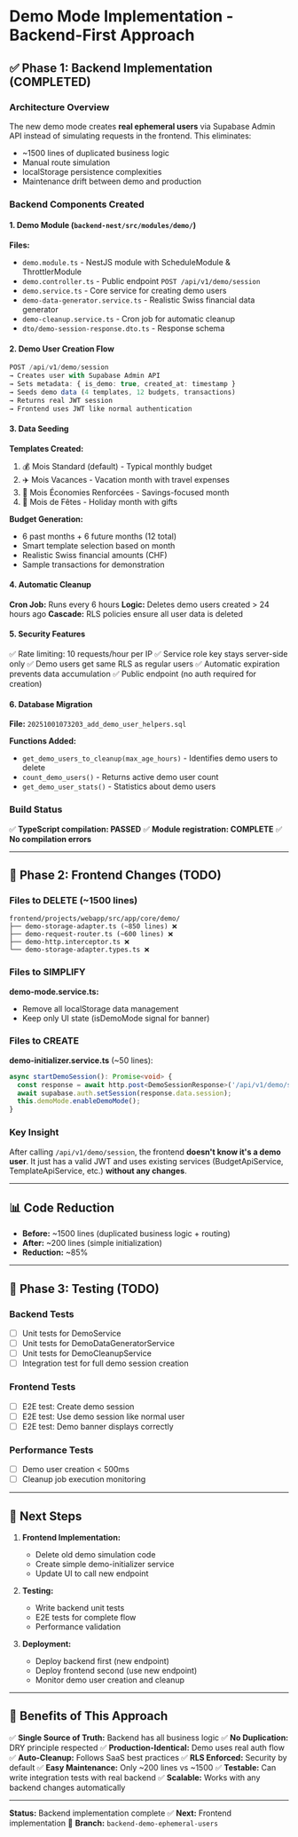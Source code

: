 # Demo Mode Implementation - Backend-First Approach

## ✅ Phase 1: Backend Implementation (COMPLETED)

### Architecture Overview

The new demo mode creates **real ephemeral users** via Supabase Admin API instead of simulating requests in the frontend. This eliminates:
- ~1500 lines of duplicated business logic
- Manual route simulation
- localStorage persistence complexities
- Maintenance drift between demo and production

### Backend Components Created

#### 1. Demo Module (`backend-nest/src/modules/demo/`)

**Files:**
- `demo.module.ts` - NestJS module with ScheduleModule & ThrottlerModule
- `demo.controller.ts` - Public endpoint `POST /api/v1/demo/session`
- `demo.service.ts` - Core service for creating demo users
- `demo-data-generator.service.ts` - Realistic Swiss financial data generator
- `demo-cleanup.service.ts` - Cron job for automatic cleanup
- `dto/demo-session-response.dto.ts` - Response schema

#### 2. Demo User Creation Flow

```typescript
POST /api/v1/demo/session
→ Creates user with Supabase Admin API
→ Sets metadata: { is_demo: true, created_at: timestamp }
→ Seeds demo data (4 templates, 12 budgets, transactions)
→ Returns real JWT session
→ Frontend uses JWT like normal authentication
```

#### 3. Data Seeding

**Templates Created:**
1. 💰 Mois Standard (default) - Typical monthly budget
2. ✈️ Mois Vacances - Vacation month with travel expenses
3. 🎯 Mois Économies Renforcées - Savings-focused month
4. 🎄 Mois de Fêtes - Holiday month with gifts

**Budget Generation:**
- 6 past months + 6 future months (12 total)
- Smart template selection based on month
- Realistic Swiss financial amounts (CHF)
- Sample transactions for demonstration

#### 4. Automatic Cleanup

**Cron Job:** Runs every 6 hours
**Logic:** Deletes demo users created > 24 hours ago
**Cascade:** RLS policies ensure all user data is deleted

#### 5. Security Features

✅ Rate limiting: 10 requests/hour per IP
✅ Service role key stays server-side only
✅ Demo users get same RLS as regular users
✅ Automatic expiration prevents data accumulation
✅ Public endpoint (no auth required for creation)

#### 6. Database Migration

**File:** `20251001073203_add_demo_user_helpers.sql`

**Functions Added:**
- `get_demo_users_to_cleanup(max_age_hours)` - Identifies demo users to delete
- `count_demo_users()` - Returns active demo user count
- `get_demo_user_stats()` - Statistics about demo users

### Build Status

✅ **TypeScript compilation: PASSED**
✅ **Module registration: COMPLETE**
✅ **No compilation errors**

---

## 🔄 Phase 2: Frontend Changes (TODO)

### Files to DELETE (~1500 lines)

```
frontend/projects/webapp/src/app/core/demo/
├── demo-storage-adapter.ts (~850 lines) ❌
├── demo-request-router.ts (~600 lines) ❌
├── demo-http.interceptor.ts ❌
└── demo-storage-adapter.types.ts ❌
```

### Files to SIMPLIFY

**demo-mode.service.ts:**
- Remove all localStorage data management
- Keep only UI state (isDemoMode signal for banner)

### Files to CREATE

**demo-initializer.service.ts** (~50 lines):
```typescript
async startDemoSession(): Promise<void> {
  const response = await http.post<DemoSessionResponse>('/api/v1/demo/session');
  await supabase.auth.setSession(response.data.session);
  this.demoMode.enableDemoMode();
}
```

### Key Insight

After calling `/api/v1/demo/session`, the frontend **doesn't know it's a demo user**. It just has a valid JWT and uses existing services (BudgetApiService, TemplateApiService, etc.) **without any changes**.

---

## 📊 Code Reduction

- **Before:** ~1500 lines (duplicated business logic + routing)
- **After:** ~200 lines (simple initialization)
- **Reduction:** ~85%

---

## 🧪 Phase 3: Testing (TODO)

### Backend Tests
- [ ] Unit tests for DemoService
- [ ] Unit tests for DemoDataGeneratorService
- [ ] Unit tests for DemoCleanupService
- [ ] Integration test for full demo session creation

### Frontend Tests
- [ ] E2E test: Create demo session
- [ ] E2E test: Use demo session like normal user
- [ ] E2E test: Demo banner displays correctly

### Performance Tests
- [ ] Demo user creation < 500ms
- [ ] Cleanup job execution monitoring

---

## 🚀 Next Steps

1. **Frontend Implementation:**
   - Delete old demo simulation code
   - Create simple demo-initializer service
   - Update UI to call new endpoint

2. **Testing:**
   - Write backend unit tests
   - E2E tests for complete flow
   - Performance validation

3. **Deployment:**
   - Deploy backend first (new endpoint)
   - Deploy frontend second (use new endpoint)
   - Monitor demo user creation and cleanup

---

## 📝 Benefits of This Approach

✅ **Single Source of Truth:** Backend has all business logic
✅ **No Duplication:** DRY principle respected
✅ **Production-Identical:** Demo uses real auth flow
✅ **Auto-Cleanup:** Follows SaaS best practices
✅ **RLS Enforced:** Security by default
✅ **Easy Maintenance:** Only ~200 lines vs ~1500
✅ **Testable:** Can write integration tests with real backend
✅ **Scalable:** Works with any backend changes automatically

---

**Status:** Backend implementation complete ✅
**Next:** Frontend implementation 🔄
**Branch:** `backend-demo-ephemeral-users`
